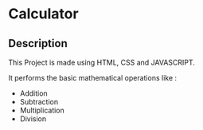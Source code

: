 # Calculator
## Description
This Project is made using HTML, CSS and JAVASCRIPT.

It performs the basic mathematical operations like :
- Addition
- Subtraction
- Multiplication
- Division
